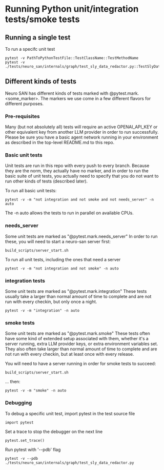 # Running Python unit/integration tests/smoke tests

## Running a single test

To run a specifc unit test

    pytest -v PathToPythonTestFile::TestClassName::TestMethodName
    pytest -v ./tests/neuro_san/internals/graph/test_sly_data_redactor.py::TestSlyDataRedactor::test_assumptions

## Different kinds of tests

Neuro SAN has different kinds of tests marked with @pytest.mark.<some_marker>.
The markers we use come in a few different flavors for different purposes.

### Pre-requisites

Many (but not absolutely all) tests will require an active OPENAI_API_KEY or other equivalent key
from another LLM provider in order to run successfully.  Please be sure you have a basic
agent network running in your environment as described in the top-level README.md to this repo.

### Basic unit tests

Unit tests are run in this repo with every push to every branch.
Because they are the norm, they actually have no marker, and in order to run
the basic suite of unit tests, you actually need to specify that you do not
want to run other kinds of tests (described later).

To run all basic unit tests:

    pytest -v -m "not integration and not smoke and not needs_server" -n auto

The -n auto allows the tests to run in parallel on available CPUs.

### needs_server

Some unit tests are marked as "@pytest.mark.needs_server"
In order to run these, you will need to start a neuro-san server first:

    build_scripts/server_start.sh

To run all unit tests, including the ones that need a server

    pytest -v -m "not integration and not smoke" -n auto

### integration tests

Some unit tests are marked as "@pytest.mark.integration"
These tests usually take a larger than normal amount of time to complete
and are not run with every checkin, but only once a night.

    pytest -v -m "integration" -n auto

### smoke tests

Some unit tests are marked as "@pytest.mark.smoke"
These tests often have some kind of extended setup associated with them,
whether it's a server running, extra LLM provider keys, or extra environment
variables set.  They also often take larger than normal amount of time to complete
and are not run with every checkin, but at least once with every release.

You will need to have a server running in order for smoke tests to succeed:

    build_scripts/server_start.sh

... then:

    pytest -v -m "smoke" -n auto

### Debugging

To debug a specific unit test, import pytest in the test source file

    import pytest

Set a trace to stop the debugger on the next line

    pytest.set_trace()

Run pytest with '--pdb' flag

    pytest -v --pdb ./tests/neuro_san/internals/graph/test_sly_data_redactor.py
